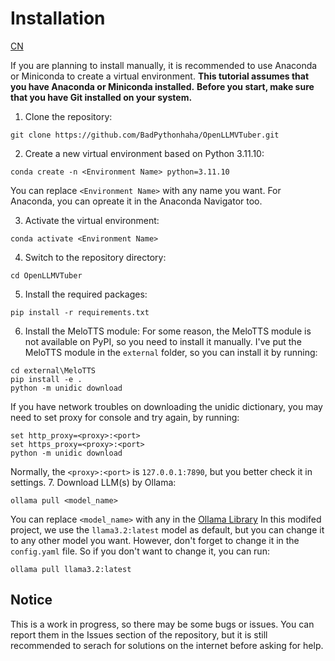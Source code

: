 # Installation
[CN](./install_CN.md)

If you are planning to install manually, it is recommended to use Anaconda or Miniconda to create a virtual environment.
**This tutorial assumes that you have Anaconda or Miniconda installed.**
**Before you start, make sure that you have Git installed on your system.**

1. Clone the repository:
```batch
git clone https://github.com/BadPythonhaha/OpenLLMVTuber.git
```
2. Create a new virtual environment based on Python 3.11.10:
```batch
conda create -n <Environment Name> python=3.11.10
```
You can replace `<Environment Name>` with any name you want.
For Anaconda, you can opreate it in the Anaconda Navigator too.

3. Activate the virtual environment:
```batch
conda activate <Environment Name>
```
4. Switch to the repository directory:
```batch
cd OpenLLMVTuber
```
5. Install the required packages:
```batch
pip install -r requirements.txt
```
6. Install the MeloTTS module:
For some reason, the MeloTTS module is not available on PyPI, so you need to install it manually. I've put the MeloTTS module in the `external` folder, so you can install it by running:
```batch
cd external\MeloTTS
pip install -e .
python -m unidic download
```
If you have network troubles on downloading the unidic dictionary, you may need to set proxy for console and try again, by running:
```batch
set http_proxy=<proxy>:<port>
set https_proxy=<proxy>:<port>
python -m unidic download
```
Normally, the `<proxy>:<port>` is `127.0.0.1:7890`, but you better check it in settings.
7. Download LLM(s) by Ollama:
```batch
ollama pull <model_name>
```
You can replace `<model_name>` with any in the [Ollama Library](https://ollama.com/library)
In this modifed project, we use the `llama3.2:latest` model as default, but you can change it to any other model you want. However, don't forget to change it in the `config.yaml` file. So if you don't want to change it, you can run:
```batch
ollama pull llama3.2:latest
```

## Notice
This is a work in progress, so there may be some bugs or issues. You can report them in the Issues section of the repository, but it is still recommended to serach for solutions on the internet before asking for help.